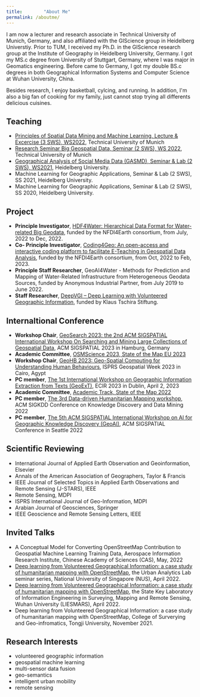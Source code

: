 ```yaml
---
title:        "About Me"
permalink: /aboutme/
---
```


I am now a lecturer and research associate in Technical University of Munich, Germany, and also affiliated with the GIScience group in Heidelberg Universtiy. Prior to TUM, I received my Ph.D. in the GIScience research group at the Institute of Geography in Heidelberg University, Germany. I got my MS.c degree from University of Stuttgart, Germany, where I was major in Geomatics engineering. Before came to Germany, I got my double BS.c degrees in both Geographical Information Systems and Computer Science at Wuhan University, China. 

Besides research, I enjoy basketball, cylcing, and running. In addition, I'm also a big fan of cooking for my family, just cannot stop trying all differents delicious cuisines.

<h2>Teaching</h2>

* [Principles of Spatial Data Mining and Machine Learning, Lecture & Excercise (3 SWS), WS2022](https://www.bgd.ed.tum.de/en/teaching/wise2022/lecture_sdmml/), Technical University of Munich
* [Research Seminar Big Geospatial Data, Seminar (2 SWS), WS 2022](https://www.bgd.ed.tum.de/en/teaching/wise2022/research_seminar/), Technical University of Munich
* [Geographical Analysis of Social Media Data (GASMD), Seminar & Lab (2 SWS), WS2021](https://lsf.uni-heidelberg.de/qisserver/rds?state=verpublish&status=init&vmfile=no&publishid=350079&moduleCall=webInfo&publishConfFile=webInfo&publishSubDir=veranstaltung), Heidelberg University.
* Machine Learning for Geographic Applications, Seminar & Lab (2 SWS), SS 2021, Heidelberg University.
* Machine Learning for Geographic Applications, Seminar & Lab (2 SWS), SS 2020, Heidelberg University.

<h2>Project</h2>

* <b>Principle Investigator</b>, [HDF4Water: Hierarchical Data Format for Water-related Big Geodata](https://www.nfdi4earth.de/2participate/incubator-lab), funded by the NFDI4Earth consortium, from July, 2022 to Dec, 2022.
* <b>Co- Principle Investigator</b>, [Coding4Geo: An open-access and interactive coding platform to facilitate E-Teaching in Geospatial Data Analysis](https://www.nfdi4earth.de/2participate/education-training?view=article&id=314&catid=15), funded by the NFDI4Earth consortium, from Oct, 2022 to Feb, 2023.
* <b>Principle Staff Researcher</b>, GeoAI4Water - Methods for Prediction and Mapping of Water-Related Infrastructure from Heterogeneous Geodata Sources, funded by Anonymous Industrial Partner, from July 2019 to June 2022.
* <b>Staff Researcher</b>, [DeepVGI – Deep Learning with Volunteered Geographic Information](https://www.geog.uni-heidelberg.de/gis/deepvgi.html), funded by Klaus Tschira Stiftung.

<h2>Internaltional Conference</h2>

* <b>Workshop Chair</b>, [GeoSearch 2023: the 2nd ACM SIGSPATIAL International Workshop On Searching and Mining Large Collections of Geospatial Data](https://geosearch-workshop.github.io/geosearch2023/), ACM SIGSPATIAL 2023 in Hamburg, Germany
* <b>Academic Committee</b>, [OSMScience 2023, State of the Map EU 2023](https://osmscience.github.io/OSMScience2023/) 
* <b>Workshop Chair</b>, [GeoHB 2023: Geo-Spatial Computing for Understanding Human Behaviours](https://gsw2023.com/index.php/project/geohb-2023-geo-spatial-computing-for-understanding-human-behaviours/), ISPRS Geospatial Week 2023 in Cairo, Agypt
* <b>PC member</b>, [The 1st International Workshop on Geographic Information Extraction from Texts (GeoExT)](https://geo-ext.github.io/), ECIR 2023 in Dublin, April 2, 2023
* <b>Academic Committee</b>, [Academic Track, State of the Map 2022](https://2022.stateofthemap.org/calls/academic/) 
* <b>PC member</b>, [The 3rd Data-driven Humanitarian Mapping workshop](https://kdd-humanitarian-mapping.herokuapp.com/#org), ACM SIGKDD Conference on Knowledge Discovery and Data Mining 2022
* <b>PC member</b>, [The 5th ACM SIGSPATIAL International Workshop on AI for Geographic Knowledge Discovery (GeoAI)](https://geoai.ornl.gov/acmsigspatial-geoai/2022-2/), ACM SIGSPATIAL Conference in Seattle 2022



<h2>Scientific Reviewing</h2>

* International Journal of Applied Earth Observation and Geoinformation, Elsevier
* Annals of the American Association of Geographers, Taylor & Francis
* IEEE Journal of Selected Topics in Applied Earth Observations and Remote Sensing (J-STARS), IEEE
* Remote Sensing, MDPI
* ISPRS International Journal of Geo-Information, MDPI
* Arabian Journal of Geosciences, Springer
* IEEE Geoscience and Remote Sensing Letters, IEEE

<h2>Invited Talks</h2>

* A Conceptual Model for Converting OpenStreetMap Contribution to Geospatial Machine Learning Training Data, Aerospace Information Research Institute, Chinese Academy of Sciences (CAS), May, 2022
* [Deep learning from Volunteered Geographical Information: a case study of humanitarian mapping with OpenStreetMap](https://ual.sg/seminars/), the Urban Analytics Lab seminar series, National University of Singapore (NUS), April 2022.
* [Deep learning from Volunteered Geographical Information: a case study of humanitarian mapping with OpenStreetMap](https://mp.weixin.qq.com/s/G2GRet3trCF75zh4aHIjGw), the State Key Laboratory of Information Engineering in Surveying, Mapping and Remote Sensing, Wuhan University (LIESMARS), April 2022.
* Deep learning from Volunteered Geographical Information: a case study of humanitarian mapping with OpenStreetMap, College of Surverying and Geo-infromatics, Tongji University, November 2021.


<h2>Research Interests</h2>

* volunteered geographic information
* geospatial machine learning
* multi-sensor data fusion
* geo-semantics
* intelligent urban mobility
* remote sensing


